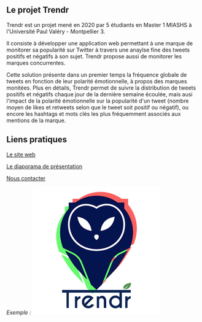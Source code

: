 ## Le projet Trendr

Trendr est un projet mené en 2020 par 5 étudiants en Master 1 MIASHS à l'Université Paul Valéry - Montpellier 3.

Il consiste à développer une application web permettant à une marque de monitorer sa popularité sur Twitter à travers une anaylse fine des tweets positifs et négatifs à son sujet. Trendr propose aussi de monitorer les marques concurrentes.

Cette solution présente dans un premier temps la fréquence globale de tweets en fonction de leur polarité émotionnelle, à propos des marques monitées. Plus en détails, Trendr permet de suivre la distribution de tweets positifs et négatifs chaque jour de la dernière semaine écoulée, mais ausi l'impact de la polarité émotionnelle sur la popularité d'un tweet (nombre moyen de likes et retweets selon que le tweet soit positif ou négatif), ou encore les hashtags et mots clés les plus fréquemment associés aux mentions de la marque.

## Liens pratiques

[Le site web](https://gaellenovales.github.io/Trendr/Site/index.html)

[Le diaporama de présentation](https://docs.google.com/presentation/d/1o9HG2lGVkurZNOJ1pyzyUFFb9WEu1f_7gaXPajIEPKc/edit?usp=sharing)

[Nous contacter](https://gaellenovales.github.io/Trendr/Site/contact.html)

_Exemple :_
![Image](Site/images/groslogo.png)
